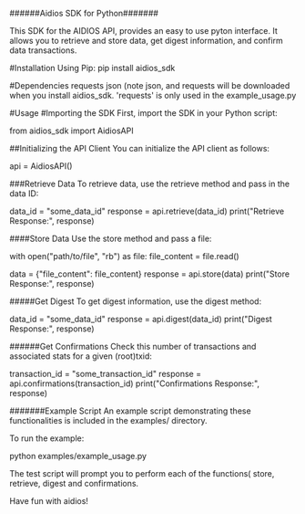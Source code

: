######Aidios SDK for Python#######


This SDK for the AIDIOS API, provides an easy to use pyton interface. It allows you to retrieve and store data, get digest information, and confirm data transactions.

#Installation
Using Pip:
pip install aidios_sdk

#Dependencies
requests
json
(note json, and requests will be downloaded when you install aidios_sdk. 'requests' is only used in the example_usage.py


#Usage
#Importing the SDK
First, import the SDK in your Python script:

from aidios_sdk import AidiosAPI


##Initializing the API Client
You can initialize the API client as follows:

api = AidiosAPI()


###Retrieve Data
To retrieve data, use the retrieve method and pass in the data ID:

data_id = "some_data_id"
response = api.retrieve(data_id)
print("Retrieve Response:", response)

####Store Data
Use the store method and pass a file:


with open("path/to/file", "rb") as file:
    file_content = file.read()

data = {"file_content": file_content}
response = api.store(data)
print("Store Response:", response)


#####Get Digest
To get digest information, use the digest method:


data_id = "some_data_id"
response = api.digest(data_id)
print("Digest Response:", response)


######Get Confirmations
Check this number of transactions and associated stats for a given (root)txid:

transaction_id = "some_transaction_id"
response = api.confirmations(transaction_id)
print("Confirmations Response:", response)


#######Example Script
An example script demonstrating these functionalities is included in the examples/ directory.

To run the example:

python examples/example_usage.py

The test script will prompt you to perform each of the functions( store, retrieve, digest and confirmations.


Have fun with aidios!
